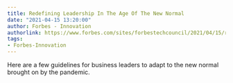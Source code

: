 ```yaml
---
title: Redefining Leadership In The Age Of The New Normal
date: "2021-04-15 13:20:00"
author: Forbes - Innovation
authorlink: https://www.forbes.com/sites/forbestechcouncil/2021/04/15/redefining-leadership-in-the-age-of-the-new-normal/
tags:
- Forbes-Innovation
---
```

Here are a few guidelines for business leaders to adapt to the new normal brought on by the pandemic.